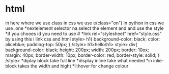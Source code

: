 # html
in  here where we use class in css we use e(class="on") in python in css we use .one
*nextelement selector na select the element and and use the style
*if you chooes id you need to use #
*link rel="stylesheet" href="style.css" by using this i link css and html
style>
    h1{
        background-color: black;
        color: aliceblue;
        padding-top: 50px;
    }
/style>
h1>hello/h1>
style>
    div{
        background-color: black;
       height: 200px;
       width: 200px;
       border: 10ox;
       margin: 40px;
       border-width: 10px;
       border-color: red;
       border-style: solid;
}
/style>
*diplay block take full line
*display inline take what needed
*in inlie-block takes the width and hight
*li:hover for change colour
